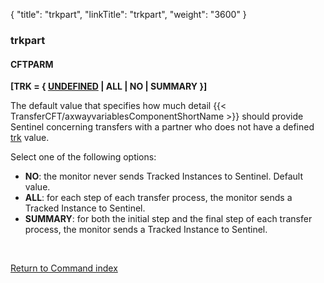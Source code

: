 {
    "title": "trkpart",
    "linkTitle": "trkpart",
    "weight": "3600"
}<span id="trkpart"></span>

### trkpart

#### CFTPARM

**\[TRK = { <span style="text-decoration: underline;">UNDEFINED</span>
| ALL | NO | SUMMARY }\]**

The default value that specifies how much detail {{< TransferCFT/axwayvariablesComponentShortName  >}} should
provide Sentinel concerning transfers with a partner who does
not have a defined [trk](../trk) value.

Select one of the following options:

- <span style="font-weight: bold;">****NO****</span>: the monitor never sends Tracked
    Instances to Sentinel. Default value.
- <span style="font-weight: bold;">****ALL****</span>: for each step of each transfer
    process, the monitor sends a Tracked Instance to Sentinel.
- <span style="font-weight: bold;">****SUMMARY****</span>: for both the initial step and
    the final step of each transfer process, the monitor sends a Tracked Instance
    to Sentinel.

 

[Return to Command index](../../)
